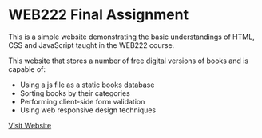 # WEB222 Final Assignment

This is a simple website demonstrating the basic understandings of HTML, CSS and JavaScript taught in the WEB222 course.

This website that stores a number of free digital versions of books and is capable of:
- Using a js file as a static books database
- Sorting books by their categories
- Performing client-side form validation
- Using web responsive design techniques

[Visit Website](https://hnvnguyen.github.io/WEB222/)
